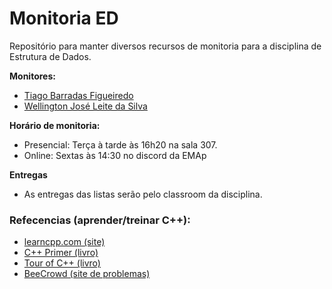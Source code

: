 # Monitoria ED
Repositório para manter diversos recursos de monitoria para a disciplina de Estrutura de Dados.

**Monitores:**
- [Tiago Barradas Figueiredo](https://github.com/barrafas)
- [Wellington José Leite da Silva](https://github.com/wellington36)

**Horário de monitoria:**
- Presencial: Terça à tarde às 16h20 na sala 307.
- Online: Sextas às 14:30 no discord da EMAp

**Entregas**
- As entregas das listas serão pelo classroom da disciplina.

### Refecencias (aprender/treinar C++):
- [learncpp.com (site)](https://www.learncpp.com)
- [C++ Primer (livro)](https://www.oreilly.com/library/view/c-primer-fifth/9780133053043/)
- [Tour of C++ (livro)](https://www.amazon.com/dp/B00F8CWGOS)
- [BeeCrowd (site de problemas)](https://www.beecrowd.com.br)
